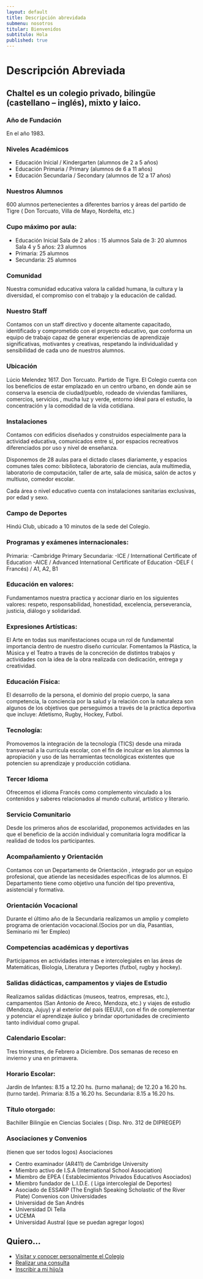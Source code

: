 ```yaml
---
layout: default
title: Descripción abrevidada
submenu: nosotros
titular: Bienvenidos
subtitulo: Hola
published: true
---
```


# Descripción Abreviada

## Chaltel es un colegio privado, bilingüe (castellano – inglés), mixto y laico.  

### Año de Fundación
En el año 1983.

### Niveles Académicos
- Educación Inicial / Kindergarten (alumnos de 2 a 5 años)
- Educación Primaria / Primary (alumnos de 6 a 11 años)
- Educación Secundaria / Secondary (alumnos de 12 a 17 años)

### Nuestros Alumnos 
600 alumnos pertenecientes a diferentes barrios y áreas del partido de Tigre ( Don Torcuato, Villa de Mayo, Nordelta, etc.) 

### Cupo máximo por aula:
- Educación Inicial 
		Sala de 2 años : 15 alumnos 
        Sala de 3: 20 alumnos
        Sala 4 y 5 años: 23 alumnos
- Primaria: 25 alumnos
- Secundaria: 25 alumnos

### Comunidad 
Nuestra comunidad educativa valora la calidad humana, la cultura y la diversidad, el compromiso con el trabajo y la educación de calidad. 

### Nuestro Staff
Contamos con un staff directivo y docente  altamente capacitado, identificado y comprometido con el proyecto educativo, que conforma un equipo de trabajo  capaz de generar experiencias de aprendizaje significativas, motivantes y creativas, respetando la individualidad y sensibilidad de cada uno de nuestros alumnos.

### Ubicación
Lúcio Melendez 1617. Don Torcuato. Partido de Tigre. 
El Colegio cuenta con los beneficios de estar emplazado en un centro urbano, en donde aún se conserva la esencia de ciudad/pueblo, rodeado de viviendas familiares, comercios, servicios , mucha luz y verde, entorno ideal para el estudio, la concentración y la comodidad de la vida cotidiana. 

### Instalaciones
Contamos con edificios diseñados y construidos especialmente para la actividad educativa, comunicados entre sí, por espacios recreativos diferenciados por uso y nivel de enseñanza. 

Disponemos de 28 aulas para el dictado clases diariamente, y espacios comunes tales como: biblioteca, laboratorio de ciencias, aula multimedia,  laboratorio de computación, taller de arte, sala de música, salón de actos y multiuso, comedor escolar.

Cada área o nivel educativo cuenta con instalaciones sanitarias exclusivas, por edad y sexo.

### Campo de Deportes
Hindú Club, ubicado a 10 minutos de la sede del Colegio.

### Programas y exámenes internacionales:
Primaria: 
 -Cambridge Primary 
Secundaria:
 -ICE / International Certificate of Education
 -AICE / Advanced International Certificate of Education
 -DELF ( Francés) / A1, A2, B1

### Educación en valores: 

Fundamentamos nuestra practica y accionar diario en los siguientes valores: respeto, responsabilidad, honestidad, excelencia,  perseverancia,  justicia, diálogo y solidaridad.   

### Expresiones Artísticas: 
El Arte en todas sus manifestaciones ocupa un rol de fundamental importancia dentro de nuestro diseño curricular. Fomentamos la Plástica, la Música y el Teatro a través de la concreción de distintos trabajos y actividades con la idea de la obra realizada con dedicación, entrega y creatividad. 

### Educación Física: 
El desarrollo de la persona, el dominio del propio cuerpo, la sana competencia, la conciencia por la salud y la relación con la naturaleza son algunos de los objetivos que perseguimos a través de la práctica deportiva que incluye: Atletismo, Rugby, Hockey, Futbol.

### Tecnología: 
Promovemos la integración de la tecnología  (TICS) desde una mirada transversal a la curricula escolar, con el fin de inculcar en los alumnos la apropiación y uso de las herramientas tecnológicas  existentes que potencien su aprendizaje y producción cotidiana. 

### Tercer Idioma
Ofrecemos el idioma Francés como complemento vinculado a los contenidos y saberes relacionados al  mundo cultural, artístico y literario.

### Servicio Comunitario 
Desde los primeros años de escolaridad,  proponemos actividades en las que el beneficio de la acción individual y comunitaria logra modificar la realidad de todos los participantes.

### Acompañamiento y Orientación 
Contamos con un Departamento de Orientación , integrado por un equipo profesional, que atiende las necesidades específicas de los alumnos. El Departamento tiene como objetivo una función del tipo preventiva, asistencial y formativa.

### Orientación Vocacional
Durante el último año de la Secundaria realizamos un amplio y completo programa de orientación vocacional.(Socios por un día,  Pasantias, Seminario mi 1er Empleo)

### Competencias académicas y deportivas
Participamos en actividades internas e intercolegiales en las áreas de Matemáticas, Biología, Literatura y Deportes (futbol, rugby y hockey). 

### Salidas didácticas, campamentos y viajes de Estudio
Realizamos salidas didácticas (museos, teatros, empresas, etc.), campamentos (San Antonio  de Areco, Mendoza, etc.) y viajes de estudio (Mendoza, Jujuy) y al exterior del país (EEUU), con el fin de complementar y potenciar el aprendizaje áulico y brindar oportunidades de crecimiento tanto individual como grupal. 

### Calendario Escolar:
Tres trimestres, de Febrero a Diciembre.
Dos semanas de receso en invierno y una en primavera.

### Horario Escolar: 
Jardín de Infantes: 8.15 a 12.20 hs. (turno mañana); de 12.20 a 16.20 hs. (turno tarde).
Primaria: 8.15 a 16.20 hs.
Secundaria: 8.15 a 16.20 hs.

### Título otorgado:
Bachiller Bilingüe en Ciencias Sociales ( Disp. Nro. 312 de DIPREGEP)


### Asociaciones y Convenios
(tienen que ser todos logos)
Asociaciones
- Centro examinador (AR411) de Cambridge University
- Miembro activo de I.S.A (International School Association)
- Miembro de EPEA ( Establecimientos Privados Educativos Asociados)
- Miembro fundador de L.I.D.E. ( Liga intercolegial de Deportes)
- Asociado de ESSARP (The English Speaking Scholastic of the River Plate)
Convenios con Universidades
- Universidad de San Andrés
- Universidad Di Tella
- UCEMA
- Universidad Austral
(que se puedan agregar logos)


## Quiero...
- [Visitar y conocer personalmente el Colegio]( {{site.baseurl}}/admisiones/entrevista )
- [Realizar una consulta]({{site.baseurl}}/admisiones/contacto )
- [Inscribir a mi hijo/a]( {{site.baseurl}}/admisiones/proceso )